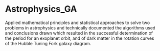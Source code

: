 # Astrophysics_GA
Applied mathematical principles and statistical approaches to solve two problems in astrophysics and technically documented the algorithms used and conclusions drawn which resulted in the successful determination of the period for an exoplanet orbit, and of dark matter in the rotation curves of the Hubble Tuning Fork galaxy diagram.
